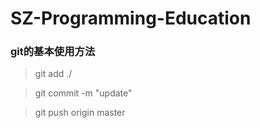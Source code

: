 # SZ-Programming-Education





### git的基本使用方法
> git add ./

> git commit -m "update"

> git push origin master


 
